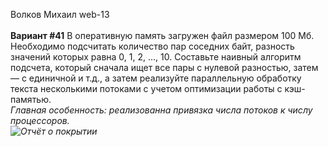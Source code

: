 Волков Михаил web-13
<br/><br/>
<b>Вариант #41</b>
В оперативную память загружен файл размером 100 Мб. Необходимо подсчитать количество пар соседних байт, разность значений которых равна 0, 1, 2, …, 10. Составьте наивный алгоритм подсчета, который сначала ищет все пары с нулевой разностью, затем — с единичной и т.д., а затем реализуйте параллельную обработку текста несколькими потоками с учетом оптимизации работы с кэш-памятью.
<br/>
<i>Главная особенность: реализованна привязка числа потоков к числу процессоров.
<br/>![Отчёт о покрытии](https://i.ibb.co/2WnD59h/image.png)
